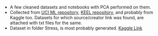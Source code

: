- A few cleaned datasets and notebooks with PCA performed on them. 
- Collected from [UCI ML repository](https://ce.uci.edu/areas/it/machine_learning/), [KEEL repository](https://sci2s.ugr.es/keel/index.php), and probably from Kaggle too. Datasets for which source/creator link was found, are attached with txt files for the same. 
- Dataset in folder Stress, is most probably generated. [Kaggle Link](https://www.kaggle.com/datasets/laavanya/human-stress-detection-in-and-through-sleep)